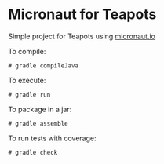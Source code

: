# Micronaut for Teapots

Simple project for Teapots using [micronaut.io](http://micronaut.io/)

To compile: 
```
# gradle compileJava
```
To execute: 
```
# gradle run
```
To package in a jar: 
```
# gradle assemble
```
To run tests with coverage:  
```
# gradle check
```

